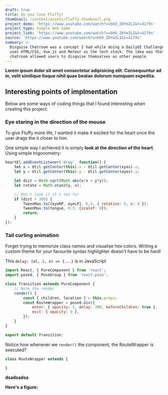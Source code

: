 ```yaml
---
draft: true
title: Do you love Fluffy?
thumbnail: /content/assets/fluffy-thumbnail.png
project_demo: 'https://www.youtube.com/watch?v=bhO_Z6YeZLI&t=4179s'
project_type: Simple Web Game
project_link: 'https://www.youtube.com/watch?v=bhO_Z6YeZLI&t=4179s'
source: 'https://www.youtube.com/watch?v=bhO_Z6YeZLI&t=4179s'
summary: >-
  Disguise Chatroom was a concept I had while doing a DailyUI Challenge. The app
  uses HTML/CSS, Vue.js and Meteor as the tech stack. The idea was that the
  chatroom allowed users to disguise themselves as other people
---
```

**Lorem ipsum dolor sit amet consectetur adipisicing elit. Consequuntur ad in, velit similique itaque nihil quae beatae dolorum numquam expedita.**

## Interesting points of implmentation

Below are some ways of coding things that I found interesting when creating this project:

### Eye staring in the direction of the mouse

To give Fluffy more life, I wanted it make it excited for the heart once the user drags the it closer to him.

One simple way I achieved it is simply **look at the direction of the heart**. Using simple trigonometry:

```javascript
heartEl.addEventListener('drag', function() {
    let x = Util.getCenter(this).x - Util.getCenter(eyes).x;
    let y = Util.getCenter(this).y - Util.getCenter(eyes).y;

    let dist = Math.sqrt(Math.abs(x*x + y*y));
    let rotate = Math.atan2(y, x);

    // Don't look if it's too far
    if (dist > 300) {
        TweenMax.to([eyeRP, eyeLP], 0.3, { rotation: 0, x: 0 });
        TweenMax.to(tongue, 0.3, {scaleY: 0});
        return;
    }
});
```

### Tail curling animation 

Forget trying to memorize class names and visualise hex colors. Writing a custom theme for your favourite syntax highlighter doesn't have to be hard!

This `delay: (el, i, e) => {...}` is in JavaScript

```javascript
import React, { PureComponent } from 'react';
import posed, { PoseGroup } from 'react-pose';

class Transition extends PureComponent {
    // Note the render
    render() {
        const { children, location } = this.props;
        const RouteWrapper = posed.div({
            enter: { opacity: 1, delay: 300, beforeChildren: true },
            exit: { opacity: 0 },
        });
    }
}

export default Transition;
```

Notice how whenever we `render()` the component, the RouteWrapper is executed?

```javascript
class RouteWrapper extends {

}
```

**dsadsadsa**

**Here's a figure:**
